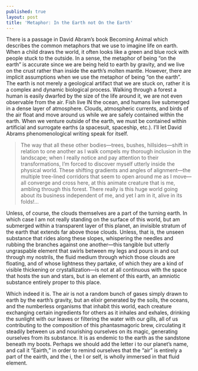 ```yaml
---
published: true
layout: post
title: 'Metaphor: In the Earth not On the Earth'
---
```

There is a passage in David Abram’s book Becoming Animal which describes the common metaphors that we use to imagine life on earth. When a child draws the world, it often looks like a green and blue rock with people stuck to the outside. In a sense, the metaphor of being “on the earth” is accurate since we are being held to earth by gravity, and we live on the crust rather than inside the earth’s molten mantle. However, there are implicit assumptions when we use the metaphor of being “on the earth”. The earth is not merely a geological artifact that we are stuck on, rather it is a complex and dynamic biological process. Walking through a forest a human is easily dwarfed by the size of the life around it, we are not even observable from the air. Fish live IN the ocean, and humans live submerged in a dense layer of atmosphere. Clouds, atmospheric currents, and birds of the air float and move around us while we are safely contained within the earth. When we venture outside of the earth, we must be contained within artificial and surrogate earths (a spacesuit, spaceship, etc.). I’ll let David Abrams phenomenological writing speak for itself.

> The way that all these other bodies—trees, bushes, hillsides—shift in relation to one another as I walk compels my thorough inclusion in the landscape; when I really notice and pay attention to their transformations, I’m forced to discover myself utterly inside the physical world. These shifting gradients and angles of alignment—the multiple tree-lined corridors that seem to open around me as I move—all converge and cross here, at this animate creature that is me, ambling through this forest. There really is this huge world going about its business independent of me, and yet I am in it, alive in its folds!…
>
Unless, of course, the clouds themselves are a part of the turning earth. In which case I am not really standing on the surface of this world, but am submerged within a transparent layer of this planet, an invisible stratum of the earth that extends far above those clouds. Unless, that is, the unseen substance that rides along these slopes, whispering the needles and rubbing the branches against one another—this tangible but utterly ungraspable element that swirls between my legs and pours in and out through my nostrils, the fluid medium through which those clouds are floating, and of whose lightness they partake, of which they are a kind of visible thickening or crystallization—is not at all continuous with the space that hosts the sun and stars, but is an element of this earth, an amniotic substance entirely proper to this place.
>
Which indeed it is. The air is not a random bunch of gases simply drawn to earth by the earth’s gravity, but an elixir generated by the soils, the oceans, and the numberless organisms that inhabit this world, each creature exchanging certain ingredients for others as it inhales and exhales, drinking the sunlight with our leaves or filtering the water with our gills, all of us contributing to the composition of this phantasmagoric brew, circulating it steadily between us and nourishing ourselves on its magic, generating ourselves from its substance. It is as endemic to the earth as the sandstone beneath my boots. Perhaps we should add the letter i to our planet’s name, and call it “Eairth,” in order to remind ourselves that the “air” is entirely a part of the eairth, and the i, the I or self, is wholly immersed in that fluid element.
